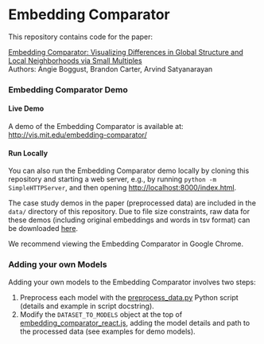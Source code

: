 # Embedding Comparator

This repository contains code for the paper:

[Embedding Comparator: Visualizing Differences in Global Structure and Local Neighborhoods via Small Multiples](https://arxiv.org/abs/1912.04853)
<br>
Authors: Angie Boggust, Brandon Carter, Arvind Satyanarayan


### Embedding Comparator Demo

#### Live Demo

A demo of the Embedding Comparator is available at: <http://vis.mit.edu/embedding-comparator/>

#### Run Locally

You can also run the Embedding Comparator demo locally by cloning this repository and starting a web server, e.g., by running `python -m SimpleHTTPServer`, and then opening <http://localhost:8000/index.html>.

The case study demos in the paper (preprocessed data) are included in the `data/` directory of this repository.
Due to file size constraints, raw data for these demos (including original embeddings and words in tsv format) can be downloaded [here](http://vis.mit.edu/embedding-comparator/raw_data/).

We recommend viewing the Embedding Comparator in Google Chrome.


### Adding your own Models

Adding your own models to the Embedding Comparator involves two steps:

1. Preprocess each model with the [preprocess_data.py](preprocess_data.py) Python script (details and example in script docstring).
2. Modify the `DATASET_TO_MODELS` object at the top of [embedding_comparator_react.js](embedding_comparator_react.js), adding the model details and path to the processed data (see examples for demo models).
